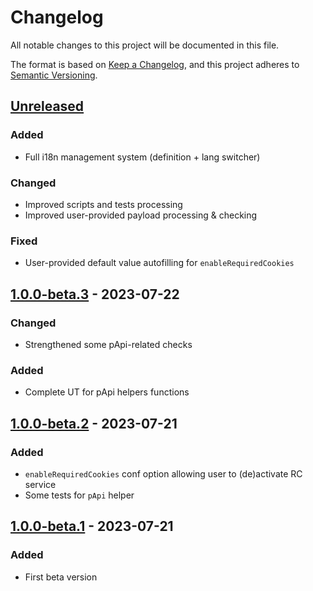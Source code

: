 # Changelog

All notable changes to this project will be documented in this file.

The format is based on [Keep a Changelog](https://keepachangelog.com/en/1.0.0/),
and this project adheres to [Semantic Versioning](https://semver.org/spec/v2.0.0.html).

## [Unreleased]

### Added

- Full i18n management system (definition + lang switcher)

### Changed

- Improved scripts and tests processing
- Improved user-provided payload processing & checking

### Fixed

- User-provided default value autofilling for `enableRequiredCookies`

## [1.0.0-beta.3] - 2023-07-22

### Changed

- Strengthened some pApi-related checks

### Added

- Complete UT for pApi helpers functions

## [1.0.0-beta.2] - 2023-07-21

### Added

- `enableRequiredCookies` conf option allowing user to (de)activate RC service
- Some tests for `pApi` helper

## [1.0.0-beta.1] - 2023-07-21

### Added

- First beta version

[unreleased]: https://github.com/mekkanix/owntrack/compare/v1.0.0-beta.3...HEAD
[1.0.0-beta.3]: https://github.com/mekkanix/owntrack/compare/v1.0.0-beta.2...v1.0.0-beta.3
[1.0.0-beta.2]: https://github.com/mekkanix/owntrack/compare/v1.0.0-beta.1...v1.0.0-beta.2
[1.0.0-beta.1]: https://github.com/mekkanix/owntrack/releases/tag/v1.0.0-beta.1
